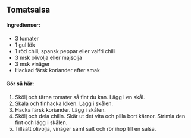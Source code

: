 ## Tomatsalsa

#### Ingredienser:
* 3 tomater
* 1 gul lök
* 1 röd chili, spansk peppar eller valfri chili
* 3 msk olivolja eller majsolja
* 3 msk vinäger
* Hackad färsk koriander efter smak

#### Gör så här:
1. Skölj och tärna tomater så fint du kan. Lägg i en skål.
2. Skala och finhacka löken. Lägg i skålen.
3. Hacka färsk koriander. Lägg i skålen.
4. Skölj och dela chilin. Skär ut det vita och pilla bort kärnor. Strimla den fint och lägg i skålen.
5. Tillsätt olivolja, vinäger samt salt och rör ihop till en salsa.
